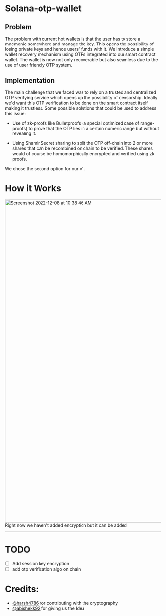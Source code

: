 # Solana-otp-wallet

## Problem
The problem with current hot wallets is that the user has to store a mnemonic somewhere and manage the key. 
This opens the possibility of losing private keys and hence users' funds with it. We introduce a simple wallet recovery mechanism 
using OTPs integrated into our smart contract wallet. 
The wallet is now not only recoverable but also seamless due to the use of user friendly OTP system.

## Implementation
The main challenge that we faced was to rely on a trusted and centralized OTP verifying service which opens up the possibility of censorship. Ideally we'd want this OTP verification to be done on the smart contract itself making it trustless.
Some possible solutions that could be used to address this issue:

   - Use of zk-proofs like Bulletproofs (a special optimized case of range-proofs) to prove that the OTP lies in a certain numeric range but without revealing it.

   - Using Shamir Secret sharing to split the OTP off-chain into 2 or more shares that can be recombined on chain to be verified. These shares would of course be homomorphically encrypted and verified using zk proofs.
    
We chose the second option for our v1.

# How it Works

<img width="1045" alt="Screenshot 2022-12-08 at 10 38 46 AM" src="https://user-images.githubusercontent.com/32778608/206385196-59d0be55-5106-465e-9b1c-7affa9273bc4.png">
Right now we haven't added encryption but it can be added
<hr/>

# TODO
- [ ] Add session key encryption
- [ ] add otp verification algo on chain 
# Credits: 
  - [@harsh4786](https://github.com/harsh4786) for contributing with the cryptography
  - [@abishekk92](https://github.com/abishekk92) for giving us the Idea
